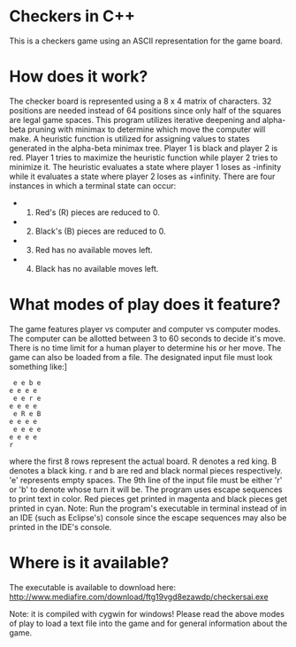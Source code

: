 Checkers in C++
============
This is a checkers game using an ASCII representation for the game board. 

How does it work?
============
The checker board is represented using a 8 x 4 matrix of characters. 32 positions are needed instead of 64 positions since only half 
of the squares are legal game spaces. This program utilizes iterative deepening and alpha-beta pruning with minimax to determine which move the computer will
make. A heuristic function is utilized for assigning values to states generated in the alpha-beta minimax tree. Player 1 is black and player 2
is red. Player 1 tries to maximize the heuristic function while player 2 tries to minimize it. The heuristic evaluates a state
where player 1 loses as -infinity while it evaluates a state where player 2 loses as +infinity. 
There are four instances in which a terminal state can occur: 
  - 1. Red's (R) pieces are reduced to 0.
  - 2. Black's (B) pieces are reduced to 0.
  - 3. Red has no available moves left.
  - 4. Black has no available moves left.
  

What modes of play does it feature?
============
The game features player vs computer and computer vs computer modes. The computer can be allotted between 3 to 60 seconds
to decide it's move. There is no time limit for a human player to determine his or her move. The game can also be loaded from
a file. The designated input file must look something like:]

     e e b e
    e e e e
     e e r e
    e e e e
     e R e B
    e e e e
     e e e e
    e e e e
    r

where the first 8 rows represent the actual board. R denotes a red king. B denotes a black king. r and b are red and black
normal pieces respectively. 'e' represents empty spaces. The 9th line of the input file must be either 
'r' or 'b' to denote whose turn it will be. The program uses escape sequences to print text in color.
Red pieces get printed in magenta and black pieces get printed in cyan. 
Note: Run the program's executable in terminal instead of in an IDE (such as Eclipse's) console
since the escape sequences may also be printed in the IDE's console.

Where is it available?
============
The executable is available to download here: 
http://www.mediafire.com/download/ftg19vgd8ezawdp/checkersai.exe

Note: it is compiled with cygwin for windows!
Please read the above modes of play to load a text file into the game and for general information about the game.

